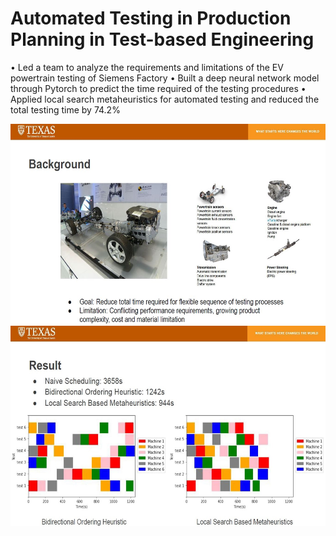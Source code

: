 # Automated Testing in Production Planning in Test-based Engineering

•	Led a team to analyze the requirements and limitations of the EV powertrain testing of Siemens Factory
•	Built a deep neural network model through Pytorch to predict the time required of the testing procedures
•	Applied local search metaheuristics for automated testing and reduced the total testing time by 74.2%


<div align=center><img src="https://github.com/Aiden64730/Automated-Testing-in-Production-Planning-in-Test-based-Engineering/blob/main/Images/background.JPG" width="600" height="320" /></div>


<div align=center><img src="https://github.com/Aiden64730/Automated-Testing-in-Production-Planning-in-Test-based-Engineering/blob/main/Images/Result.JPG" width="600" height="320" /></div>

